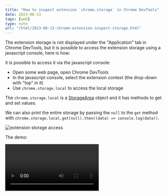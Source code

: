 ```yaml
---
title: "How to inspect extension `chrome.storage` in Chrome DevTools"
date: 2023-06-13
tags: [web]
type: note
url: "/html/2023-06-13-chrome-extension-inspect-storage.html"
---
```


The extension storage is not displayed under the "Application" tab in Chrome DevTools, but
it is possible to access the extension storage using a javascript console, here is how:

it is possible to access it via the javascript console:

* Open some web page, open Chrome DevTools
* In the javascript console, select the extension context (the drop-down with "top" in it)
* Use `chrome.storage.local` to access the local storage

The `chrome.storage.local` is a [StorageArea](https://developer.chrome.com/docs/extensions/reference/storage/#type-StorageArea) 
object and it has methods to get and set values.

We can also print the entire storage by passing the `null` to the `get` method
with `chrome.storage.local.get(null).then((data) => console.log(data))`.

<!-- more -->

![extension storage access](./2023-06-13-chrome-extnension-storage.png)

The demo:

![extension storage demo](./2023-06-13-chrome-extension-storage.mp4)
